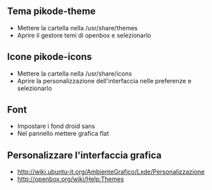Tema pikode-theme
---
* Mettere la cartella nella /usr/share/themes
* Aprire il gestore temi di openbox e selezionarlo

Icone pikode-icons
---
* Mettere la cartella nella /usr/share/icons
* Aprire la personalizzazione dell'interfaccia nelle preferenze e selezionarlo

Font
---
* Impostare i fond droid sans
* Nel pannello mettere grafica flat 

Personalizzare l'interfaccia grafica
---
* http://wiki.ubuntu-it.org/AmbienteGrafico/Lxde/Personalizzazione
* http://openbox.org/wiki/Help:Themes
